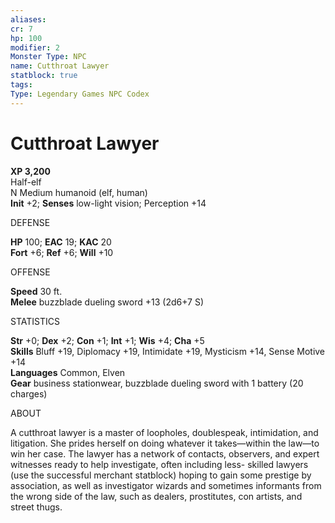 ```yaml
---
aliases: 
cr: 7
hp: 100
modifier: 2
Monster Type: NPC
name: Cutthroat Lawyer
statblock: true
tags: 
Type: Legendary Games NPC Codex
---
```


# Cutthroat Lawyer

**XP 3,200**  
Half-elf  
N Medium humanoid (elf, human)  
**Init** +2; **Senses** low-light vision; Perception +14

DEFENSE

**HP** 100; **EAC** 19; **KAC** 20  
**Fort** +6; **Ref** +6; **Will** +10

OFFENSE

**Speed** 30 ft.  
**Melee** buzzblade dueling sword +13 (2d6+7 S)

STATISTICS

**Str** +0; **Dex** +2; **Con** +1; **Int** +1; **Wis** +4; **Cha** +5  
**Skills** Bluff +19, Diplomacy +19, Intimidate +19, Mysticism +14, Sense Motive +14  
**Languages** Common, Elven  
**Gear** business stationwear, buzzblade dueling sword with 1 battery (20 charges)

ABOUT

A cutthroat lawyer is a master of loopholes, doublespeak, intimidation, and litigation. She prides herself on doing whatever it takes—within the law—to win her case. The lawyer has a network of contacts, observers, and expert witnesses ready to help investigate, often including less- skilled lawyers (use the successful merchant statblock) hoping to gain some prestige by association, as well as investigator wizards and sometimes informants from the wrong side of the law, such as dealers, prostitutes, con artists, and street thugs.
